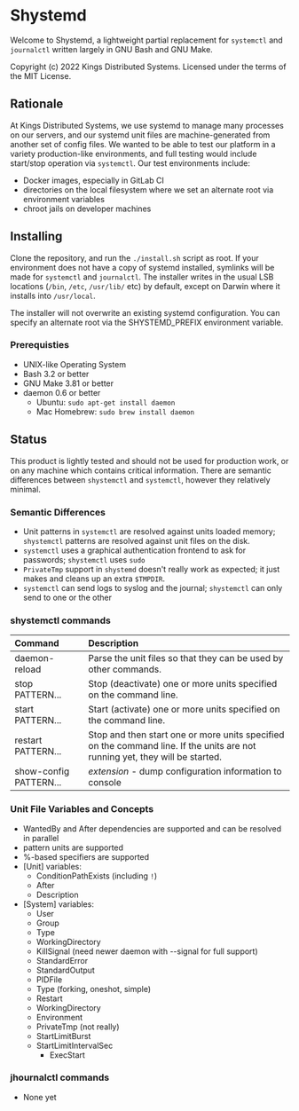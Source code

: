 # Shystemd
 
Welcome to Shystemd, a lightweight partial replacement for `systemctl` and `journalctl` written largely in GNU Bash and GNU Make.

Copyright (c) 2022 Kings Distributed Systems.
Licensed under the terms of the MIT License.

## Rationale
At Kings Distributed Systems, we use systemd to manage many processes on our servers, and our systemd unit files are machine-generated from another set of config files. We wanted to be able to test our platform in a variety production-like environments, and full testing would include start/stop operation via `systemctl`. Our test environments include:
 - Docker images, especially in GitLab CI
 - directories on the local filesystem where we set an alternate root via environment variables
 - chroot jails on developer machines

## Installing
Clone the repository, and run the `./install.sh` script as root. If your environment does not have a copy of systemd installed, symlinks will be made for `systemctl` and `journalctl`.  The installer writes in the usual LSB locations (`/bin`, `/etc`, `/usr/lib/` etc) by default, except on Darwin where it installs into `/usr/local`.

The installer will not overwrite an existing systemd configuration. You can specify an alternate root via the SHYSTEMD_PREFIX environment variable.

### Prerequisties
- UNIX-like Operating System
- Bash 3.2 or better
- GNU Make 3.81 or better
- daemon 0.6 or better
	- Ubuntu: `sudo apt-get install daemon`
	- Mac Homebrew: `sudo brew install daemon` 

## Status
This product is lightly tested and should not be used for production work, or on any machine which contains critical information. There are semantic differences between `shystemctl` and `systemctl`, however they relatively minimal.

### Semantic Differences
- Unit patterns in `systemctl` are resolved against units loaded memory; `shystemctl` patterns are resolved against unit files on the disk.
- `systemctl` uses a graphical authentication frontend to ask for passwords; `shystemctl` uses `sudo`
- `PrivateTmp` support in `shystemd` doesn't really work as expected; it just makes and cleans up an extra `$TMPDIR`.
- `systemctl` can send logs to syslog and the journal; `shystemctl` can only send to one or the other

### shystemctl commands
Command                | Description
|:---------------------|:-------------
daemon-reload          | Parse the unit files so that they can be used by other commands.
stop PATTERN...        | Stop (deactivate) one or more units specified on the command line.
start PATTERN...       | Start (activate) one or more units specified on the command line.
restart PATTERN...     | Stop and then start one or more units specified on the command line. If the units are not running yet, they will be started.
show-config PATTERN... | *extension* - dump configuration information to console

### Unit File Variables and Concepts
- WantedBy and After dependencies are supported and can be resolved in parallel
- pattern units are supported
- %-based specifiers are supported
- [Unit] variables:
	- ConditionPathExists (including `!`)
	- After
	- Description
- [System] variables:
	- User
	- Group
	- Type
	- WorkingDirectory
	- KillSignal (need newer daemon with --signal for full support)
	- StandardError
	- StandardOutput
	- PIDFile
	- Type (forking, oneshot, simple)
	- Restart
	- WorkingDirectory
	- Environment
	- PrivateTmp (not really)
	- StartLimitBurst
	- StartLimitIntervalSec
        - ExecStart

### jhournalctl commands
- None yet

